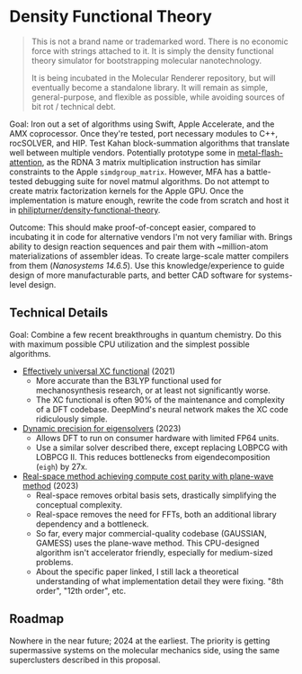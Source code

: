 # Density Functional Theory

> This is not a brand name or trademarked word. There is no economic force with strings attached to it. It is simply the density functional theory simulator for bootstrapping molecular nanotechnology.
>
> It is being incubated in the Molecular Renderer repository, but will eventually become a standalone library. It will remain as simple, general-purpose, and flexible as possible, while avoiding sources of bit rot / technical debt.

Goal: Iron out a set of algorithms using Swift, Apple Accelerate, and the AMX coprocessor. Once they're tested, port necessary modules to C++, rocSOLVER, and HIP. Test Kahan block-summation algorithms that translate well between multiple vendors. Potentially prototype some in [metal-flash-attention](https://github.com/philipturner/metal-flash-attention), as the RDNA 3 matrix multiplication instruction has similar constraints to the Apple `simdgroup_matrix`. However, MFA has a battle-tested debugging suite for novel matmul algorithms.  Do not attempt to create matrix factorization kernels for the Apple GPU. Once the implementation is mature enough, rewrite the code from scratch and host it in [philipturner/density-functional-theory](https://github.com/philipturner/density-functional-theory).

Outcome: This should make proof-of-concept easier, compared to incubating it in code for alternative vendors I'm not very familiar with. Brings ability to design reaction sequences and pair them with ~million-atom materializations of assembler ideas. To create large-scale matter compilers from them (_Nanosystems 14.6.5_). Use this knowledge/experience to guide design of more manufacturable parts, and better CAD software for systems-level design.

## Technical Details

Goal: Combine a few recent breakthroughs in quantum chemistry. Do this with maximum possible CPU utilization and the simplest possible algorithms.
- [Effectively universal XC functional](https://www.science.org/doi/10.1126/science.abj6511) (2021)
  - More accurate than the B3LYP functional used for mechanosynthesis research, or at least not significantly worse.
  - The XC functional is often 90% of the maintenance and complexity of a DFT codebase. DeepMind's neural network makes the XC code ridiculously simple.
- [Dynamic precision for eigensolvers](https://pubs.acs.org/doi/10.1021/acs.jctc.2c00983) (2023)
  - Allows DFT to run on consumer hardware with limited FP64 units.
  - Use a similar solver described there, except replacing LOBPCG with LOBPCG II. This reduces bottlenecks from eigendecomposition (`eigh`) by 27x.
- [Real-space method achieving compute cost parity with plane-wave method](https://arxiv.org/pdf/2303.01937.pdf) (2023)
  - Real-space removes orbital basis sets, drastically simplifying the conceptual complexity.
  - Real-space removes the need for FFTs, both an additional library dependency and a bottleneck.
  - So far, every major commercial-quality codebase (GAUSSIAN, GAMESS) uses the plane-wave method. This CPU-designed algorithm isn't accelerator friendly, especially for medium-sized problems.
  - About the specific paper linked, I still lack a theoretical understanding of what implementation detail they were fixing. "8th order", "12th order", etc.

## Roadmap

Nowhere in the near future; 2024 at the earliest. The priority is getting supermassive systems on the molecular mechanics side, using the same superclusters described in this proposal.
